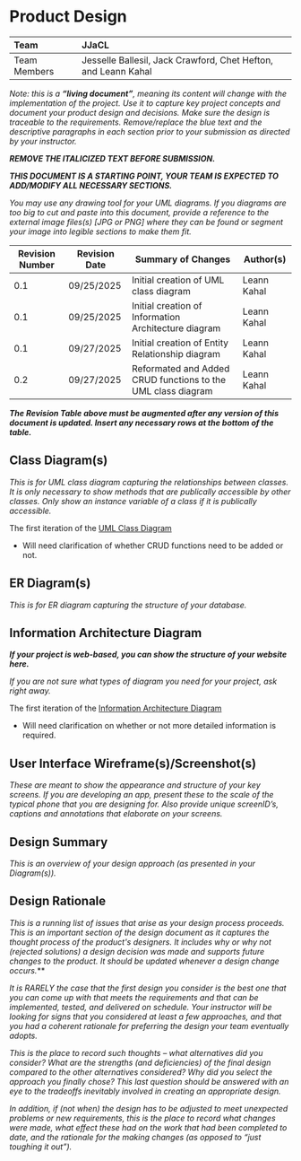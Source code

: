 # Product Design

| Team | **JJaCL** |
| :---- | :---- |
| Team Members | Jesselle Ballesil, Jack Crawford, Chet Hefton, and Leann Kahal |

*Note: this is a **“living document”**, meaning its content will change with the implementation of the project. Use it to capture key project concepts and document your product design and decisions. Make sure the design is traceable to the requirements. Remove/replace the blue text and the descriptive paragraphs in each section prior to your submission as directed by your instructor.*

***REMOVE THE ITALICIZED TEXT BEFORE SUBMISSION.***

***THIS DOCUMENT IS A STARTING POINT, YOUR TEAM IS EXPECTED TO ADD/MODIFY ALL NECESSARY SECTIONS.***

*You may use any drawing tool for your UML diagrams. If you diagrams are too big to cut and paste into this document, provide a reference to the external image files(s) [JPG or PNG] where they can be found or segment your image into legible sections to make them fit.*

| Revision Number | Revision Date | Summary of Changes | Author(s) |
| ----- | ----- | ----- | ----- |
| 0.1 | 09/25/2025 | Initial creation of UML class diagram | Leann Kahal |
| 0.1 | 09/25/2025 | Initial creation of Information Architecture diagram | Leann Kahal |
| 0.1 | 09/27/2025 | Initial creation of Entity Relationship diagram | Leann Kahal |
| 0.2 | 09/27/2025 | Reformated and Added CRUD functions to the UML class diagram | Leann Kahal |

***The Revision Table above must be augmented after any version of this document is updated. Insert any necessary rows at the bottom of the table.***

## Class Diagram(s)

*This is for UML class diagram capturing the relationships between classes. It is only necessary to show methods that are publically accessible by other classes. Only show an instance variable of a class if it is publically accessible.*

The first iteration of the [UML Class Diagram](https://github.com/lnkl26/capstone/blob/main/Sprint%200%20Documentation/UML%20Class%20Diagram/uml_class_diagram.png)

* Will need clarification of whether CRUD functions need to be added or not.

## ER Diagram(s)

*This is for ER diagram capturing the structure of your database.*

## Information Architecture Diagram

***If your project is web-based, you can show the structure of your website here.***

*If you are not sure what types of diagram you need for your project, ask right away.*

The first iteration of the [Information Architecture Diagram](https://github.com/lnkl26/capstone/blob/main/Sprint%200%20Documentation/Information%20Architecture%20Diagram/IA_diagram.png)

* Will need clarification on whether or not more detailed information is required.

## User Interface Wireframe(s)/Screenshot(s)

*These are meant to show the appearance and structure of your key screens.  If you are developing an app, present these to the scale of the typical phone that you are designing for.   Also provide unique screenID’s, captions and annotations that elaborate on your screens.*

## Design Summary

*This is an overview of your design approach (as presented in your Diagram(s)).*

## Design Rationale

*This is a running list of issues that arise as your design process proceeds. This is an important section of the design document as it captures the thought process of the product's designers. It includes why or why not (rejected solutions) a design decision was made and supports future changes to the product. It should be updated whenever a design change occurs.***

*It is RARELY the case that the first design you consider is the best one that you can come up with that meets the requirements and that can be implemented, tested, and delivered on schedule. Your instructor will be looking for signs that you considered at least a few approaches, and that you had a coherent rationale for preferring the design your team eventually adopts.*

*This is the place to record such thoughts – what alternatives did you consider? What are the strengths (and deficiencies) of the final design compared to the other alternatives considered? Why did you select the approach you finally chose? This last question should be answered with an eye to the tradeoffs inevitably involved in creating an appropriate design.*

*In addition, if (not when) the design has to be adjusted to meet unexpected problems or new requirements, this is the place to record what changes were made, what effect these had on the work that had been completed to date, and the rationale for the making changes (as opposed to “just toughing it out”).*
